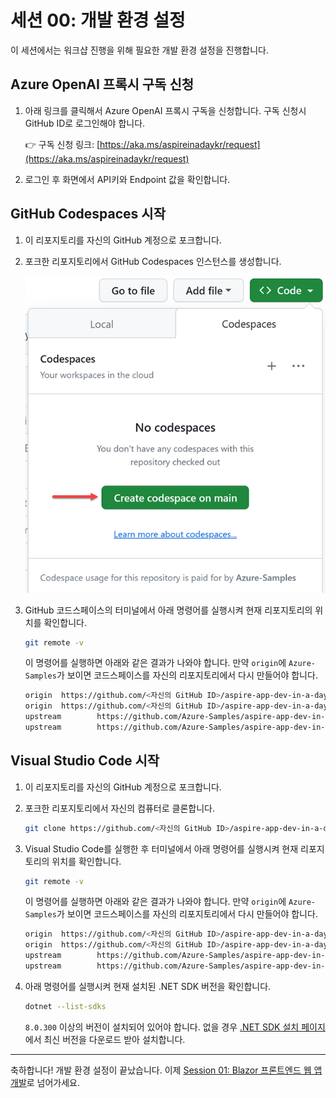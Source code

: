 # 세션 00: 개발 환경 설정

이 세션에서는 워크샵 진행을 위해 필요한 개발 환경 설정을 진행합니다.

## Azure OpenAI 프록시 구독 신청

1. 아래 링크를 클릭해서 Azure OpenAI 프록시 구독을 신청합니다. 구독 신청시 GitHub ID로 로그인해야 합니다.

   👉 구독 신청 링크: [https://aka.ms/aspireinadaykr/request](https://aka.ms/aspireinadaykr/request)

1. 로그인 후 화면에서 API키와 Endpoint 값을 확인합니다.

<!-- ## Azure OpenAI 프록시 구독 및 GitHub Copilot 구독 신청

1. 아래 링크를 클릭해서 Azure OpenAI 프록시 구독 및 GitHub Copilot 구독을 신청합니다.

   👉 구독 신청 링크: [https://aka.ms/aspireinadaykr/request](https://aka.ms/aspireinadaykr/request)

1. 신청한 이메일을 통해 `DoNotReply@aoai.kr` 발신자로 Azure OpenAI 프록시 구독 코드 및 GitHub Copilot 구독 코드가 온 것을 확인합니다.
1. 아래 링크를 통해 GitHub Copilot 구독을 마무리합니다.

   👉 GitHub Copilot 구독 신청 링크: [https://github.com/redeem](https://github.com/redeem) -->

<!--
1. 아래 링크를 통해 Azure OpenAI 프록시 코드가 제대로 작동하는지 확인합니다.

   👉 Azure OpenAI 프록시 플레이그라운드 링크: [https://proxy.aoai.kr/playground](https://proxy.aoai.kr/playground)
-->

## GitHub Codespaces 시작

1. 이 리포지토리를 자신의 GitHub 계정으로 포크합니다.
1. 포크한 리포지토리에서 GitHub Codespaces 인스턴스를 생성합니다.

    ![GitHub Codespaces 인스턴스 생성하기](./images/00-setup-01.png)

1. GitHub 코드스페이스의 터미널에서 아래 명령어를 실행시켜 현재 리포지토리의 위치를 확인합니다.

    ```bash
    git remote -v
    ```

   이 명령어를 실행하면 아래와 같은 결과가 나와야 합니다. 만약 `origin`에 `Azure-Samples`가 보이면 코드스페이스를 자신의 리포지토리에서 다시 만들어야 합니다.

    ```bash
    origin  https://github.com/<자신의 GitHub ID>/aspire-app-dev-in-a-day-ko (fetch)
    origin  https://github.com/<자신의 GitHub ID>/aspire-app-dev-in-a-day-ko (push)
    upstream        https://github.com/Azure-Samples/aspire-app-dev-in-a-day-ko.git (fetch)
    upstream        https://github.com/Azure-Samples/aspire-app-dev-in-a-day-ko.git (push)
    ```

## Visual Studio Code 시작

1. 이 리포지토리를 자신의 GitHub 계정으로 포크합니다.
1. 포크한 리포지토리에서 자신의 컴퓨터로 클론합니다.

    ```bash
    git clone https://github.com/<자신의 GitHub ID>/aspire-app-dev-in-a-day-ko.git
    ```

1. Visual Studio Code를 실행한 후 터미널에서 아래 명령어를 실행시켜 현재 리포지토리의 위치를 확인합니다.

    ```bash
    git remote -v
    ```

   이 명령어를 실행하면 아래와 같은 결과가 나와야 합니다. 만약 `origin`에 `Azure-Samples`가 보이면 코드스페이스를 자신의 리포지토리에서 다시 만들어야 합니다.

    ```bash
    origin  https://github.com/<자신의 GitHub ID>/aspire-app-dev-in-a-day-ko (fetch)
    origin  https://github.com/<자신의 GitHub ID>/aspire-app-dev-in-a-day-ko (push)
    upstream        https://github.com/Azure-Samples/aspire-app-dev-in-a-day-ko.git (fetch)
    upstream        https://github.com/Azure-Samples/aspire-app-dev-in-a-day-ko.git (push)
    ```

1. 아래 명령어를 실행시켜 현재 설치된 .NET SDK 버전을 확인합니다.

    ```bash
    dotnet --list-sdks
    ```

   `8.0.300` 이상의 버전이 설치되어 있어야 합니다. 없을 경우 [.NET SDK 설치 페이지](https://dotnet.microsoft.com/download/dotnet/8.0?WT.mc_id=dotnet-121695-juyoo)에서 최신 버전을 다운로드 받아 설치합니다.

---

축하합니다! 개발 환경 설정이 끝났습니다. 이제 [Session 01: Blazor 프론트엔드 웹 앱 개발](./01-blazor-frontend.md)로 넘어가세요.
